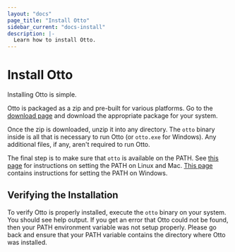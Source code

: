 ```yaml
---
layout: "docs"
page_title: "Install Otto"
sidebar_current: "docs-install"
description: |-
  Learn how to install Otto.
---
```


# Install Otto

Installing Otto is simple.

Otto is packaged as a zip and pre-built for various platforms.
Go to the [download page](/downloads.html) and download the appropriate package
for your system.

Once the zip is downloaded, unzip it into any directory. The
`otto` binary inside is all that is necessary to run Otto (or
`otto.exe` for Windows). Any additional files, if any, aren't
required to run Otto.

The final step is to make sure that `otto` is available on the PATH.
See [this page](http://stackoverflow.com/questions/14637979/how-to-permanently-set-path-on-linux)
for instructions on setting the PATH on Linux and Mac.
[This page](http://stackoverflow.com/questions/1618280/where-can-i-set-path-to-make-exe-on-windows)
contains instructions for setting the PATH on Windows.

## Verifying the Installation

To verify Otto is properly installed, execute the `otto` binary on
your system. You should see help output.
If you get an error that Otto could not be found, then your PATH environment
variable was not setup properly. Please go back and ensure that your PATH
variable contains the directory where Otto was installed.

